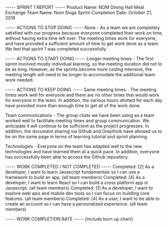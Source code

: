 ----- SPRINT 1 REPORT -----
Product Name: NOM Dining Hall Meal Exchange
Team Name: Nom Slugs
Sprint Completion Date: October 21, 2018


----- ACTIONS TO STOP DOING -----
None - As a team we are completely satisfied with our progress because everyone completed their work on time, without having extra time left over. The meeting times work for everyone, and have provided a sufficient amount of time to get work done as a team. We feel that sprint 1 was completed successfully.


----- ACTIONS TO START DOING -----
Longer meeting times - The first sprint involved mostly individual learning, so the meeting duration did not to be as long. However, as the sprints become more coding intensive, the meeting length will need to be longer to accomodate the additional team work needed. 


----- ACTIONS TO KEEP DOING -----
Same meeting times - The meeting times work well for everyone and there are no other times that would work for everyone in the team. In addition, the various hours allotted for each day have provided more than enough time to get all of the work done.

Team communications - The group chats we have been using as a team worked well to facilitate meeting times and group communication. We anticipate it will continue to be sufficient as the project progresses. In addition, the document sharing via Github and Grepthink have allowed us to be on the same page in terms of learning tutorial and sprint planning.

Technologies - Everyone on the team has adapted well to the new technologies and have learned them at a quick pace. In addition, everyone has successfully been able to access the Github repository.


----- WORK COMPLETED / NOT COMPLETED -----
Completed: [2] As a developer, I want to learn Javascript fundamentals so I can use a framework to build an app. (all team members)
Completed: [4] As a developer, I want to learn React so I can build a cross platform app in Javascript. (all team members)
Completed: [1] As a developer, I want to explore web apis and mobile dev tools so I can focus on building core features. (all team members)
Completed: [4] As a user, I want to be able to create an account so I can have a personalized experience. (all team members)


----- WORK COMPLETION RATE -----
[include burn up chart]


